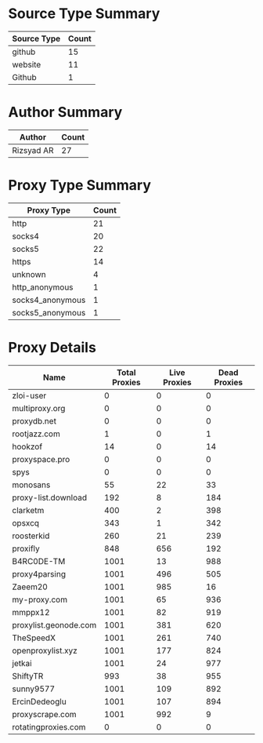 # Source Type Summary

| Source Type | Count |
|-------------|-------|
| github | 15 |
| website | 11 |
| Github | 1 |


# Author Summary

| Author | Count |
|--------|-------|
| Rizsyad AR | 27 |


# Proxy Type Summary

| Proxy Type | Count |
|------------|-------|
| http | 21 |
| socks4 | 20 |
| socks5 | 22 |
| https | 14 |
| unknown | 4 |
| http_anonymous | 1 |
| socks4_anonymous | 1 |
| socks5_anonymous | 1 |


# Proxy Details

| Name | Total Proxies | Live Proxies | Dead Proxies |
|------|---------------|--------------|---------------|
| zloi-user | 0 | 0 | 0 |
| multiproxy.org | 0 | 0 | 0 |
| proxydb.net | 0 | 0 | 0 |
| rootjazz.com | 1 | 0 | 1 |
| hookzof | 14 | 0 | 14 |
| proxyspace.pro | 0 | 0 | 0 |
| spys | 0 | 0 | 0 |
| monosans | 55 | 22 | 33 |
| proxy-list.download | 192 | 8 | 184 |
| clarketm | 400 | 2 | 398 |
| opsxcq | 343 | 1 | 342 |
| roosterkid | 260 | 21 | 239 |
| proxifly | 848 | 656 | 192 |
| B4RC0DE-TM | 1001 | 13 | 988 |
| proxy4parsing | 1001 | 496 | 505 |
| Zaeem20 | 1001 | 985 | 16 |
| my-proxy.com | 1001 | 65 | 936 |
| mmppx12 | 1001 | 82 | 919 |
| proxylist.geonode.com | 1001 | 381 | 620 |
| TheSpeedX | 1001 | 261 | 740 |
| openproxylist.xyz | 1001 | 177 | 824 |
| jetkai | 1001 | 24 | 977 |
| ShiftyTR | 993 | 38 | 955 |
| sunny9577 | 1001 | 109 | 892 |
| ErcinDedeoglu | 1001 | 107 | 894 |
| proxyscrape.com | 1001 | 992 | 9 |
| rotatingproxies.com | 0 | 0 | 0 |
